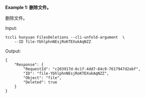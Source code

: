 **Example 1: 删除文件。**

删除文件。

Input: 

```
tccli hunyuan FilesDeletions --cli-unfold-argument  \
    --ID file-YbhlphnNEsjRoKTEXukAqNZZ
```

Output: 
```
{
    "Response": {
        "RequestId": "c203917d-6c1f-4dd7-84c9-7617947d2abf",
        "ID": "file-YbhlphnNEsjRoKTEXukAqNZZ",
        "Object": "file",
        "Deleted": true
    }
}
```

